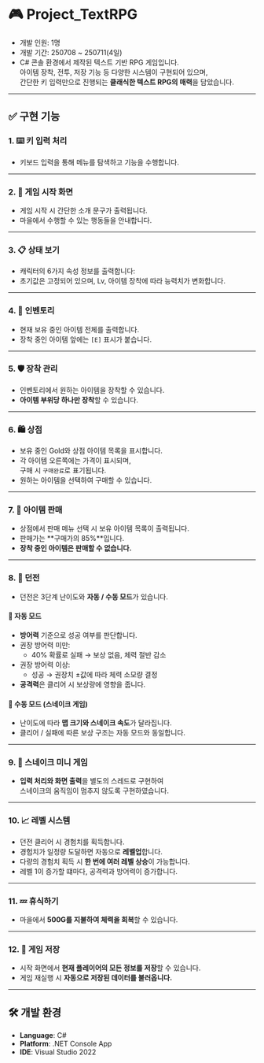 # 🎮 Project_TextRPG

- 개발 인원: 1명
- 개발 기간: 250708 ~ 250711(4일)
- C# 콘솔 환경에서 제작된 텍스트 기반 RPG 게임입니다.  
아이템 장착, 전투, 저장 기능 등 다양한 시스템이 구현되어 있으며,  
간단한 키 입력만으로 진행되는 **클래식한 텍스트 RPG의 매력**을 담았습니다.

---

## ✅ 구현 기능

### 1. ⌨️ 키 입력 처리
- 키보드 입력을 통해 메뉴를 탐색하고 기능을 수행합니다.

---

### 2. 🏁 게임 시작 화면
- 게임 시작 시 간단한 소개 문구가 출력됩니다.
- 마을에서 수행할 수 있는 행동들을 안내합니다.

---

### 3. 📋 상태 보기
- 캐릭터의 6가지 속성 정보를 출력합니다:
- 초기값은 고정되어 있으며, Lv, 아이템 장착에 따라 능력치가 변화합니다.

---

### 4. 🎒 인벤토리
- 현재 보유 중인 아이템 전체를 출력합니다.
- 장착 중인 아이템 앞에는 `[E]` 표시가 붙습니다.

---

### 5. 🛡️ 장착 관리
- 인벤토리에서 원하는 아이템을 장착할 수 있습니다.
- **아이템 부위당 하나만 장착**할 수 있습니다.

---

### 6. 🛍️ 상점
- 보유 중인 Gold와 상점 아이템 목록을 표시합니다.
- 각 아이템 오른쪽에는 가격이 표시되며,  
구매 시 `구매완료`로 표기됩니다.
- 원하는 아이템을 선택하여 구매할 수 있습니다.

---

### 7. 💸 아이템 판매
- 상점에서 판매 메뉴 선택 시 보유 아이템 목록이 출력됩니다.
- 판매가는 **구매가의 85%**입니다.
- **장착 중인 아이템은 판매할 수 없습니다.**

---

### 8. 🏰 던전
- 던전은 3단계 난이도와 **자동 / 수동 모드**가 있습니다.

#### 🔁 자동 모드
- **방어력** 기준으로 성공 여부를 판단합니다.
- 권장 방어력 미만:
  - 40% 확률로 실패 → 보상 없음, 체력 절반 감소
- 권장 방어력 이상:
  - 성공 → 권장치 ±값에 따라 체력 소모량 결정
- **공격력**은 클리어 시 보상량에 영향을 줍니다.

#### 🐍 수동 모드 (스네이크 게임)
- 난이도에 따라 **맵 크기와 스네이크 속도**가 달라집니다.
- 클리어 / 실패에 따른 보상 구조는 자동 모드와 동일합니다.

---

### 9. 🐍 스네이크 미니 게임
- **입력 처리와 화면 출력**을 별도의 스레드로 구현하여  
스네이크의 움직임이 멈추지 않도록 구현하였습니다.

---

### 10. 📈 레벨 시스템
- 던전 클리어 시 경험치를 획득합니다.
- 경험치가 일정량 도달하면 자동으로 **레벨업**합니다.
- 다량의 경험치 획득 시 **한 번에 여러 레벨 상승**이 가능합니다.
- 레벨 1이 증가할 떄마다, 공격력과 방어력이 증가합니다.

---

### 11. 💤 휴식하기
- 마을에서 **500G를 지불하여 체력을 회복**할 수 있습니다.

---

### 12. 💾 게임 저장
- 시작 화면에서 **현재 플레이어의 모든 정보를 저장**할 수 있습니다.
- 게임 재실행 시 **자동으로 저장된 데이터를 불러옵니다.**

---

## 🛠️ 개발 환경

- **Language**: C#
- **Platform**: .NET Console App
- **IDE**: Visual Studio 2022
